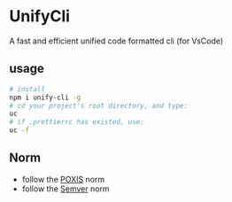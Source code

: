 # UnifyCli

A fast and efficient unified code formatted cli (for VsCode)

## usage

```sh
# install
npm i unify-cli -g
# cd your project's root directory, and type:
uc
# if .prettierrc has existed, use:
uc -f
```

## Norm

- follow the [POXIS](https://pubs.opengroup.org/onlinepubs/9699919799/basedefs/V1_chap12.html) norm
- follow the [Semver](https://semver.org/) norm
